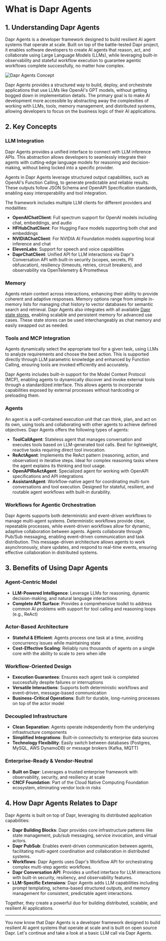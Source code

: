 # What is Dapr Agents

## 1. Understanding Dapr Agents

Dapr Agents is a developer framework designed to build resilient AI agent systems that operate at scale. Built on top of the battle-tested Dapr project, it enables software developers to create AI agents that reason, act, and collaborate using Large Language Models (LLMs), while leveraging built-in observability and stateful workflow execution to guarantee agentic workflows complete successfully, no matter how complex.

![Dapr Agents Concept](https://diagrid.ws/dapr-agents-docs/img/concepts-agents.png)

Dapr Agents provides a structured way to build, deploy, and orchestrate applications that use LLMs like OpenAI's GPT models, without getting bogged down in implementation details. The primary goal is to make AI development more accessible by abstracting away the complexities of working with LLMs, tools, memory management, and distributed systems, allowing developers to focus on the business logic of their AI applications.

## 2. Key Concepts

### LLM Integration

Dapr Agents provides a unified interface to connect with LLM inference APIs. This abstraction allows developers to seamlessly integrate their agents with cutting-edge language models for reasoning and decision-making, without being locked into a specific provider. 

Agents in Dapr Agents leverage structured output capabilities, such as OpenAI's Function Calling, to generate predictable and reliable results. These outputs follow JSON Schema and OpenAPI Specification standards, enabling easy interoperability and tool integration.

The framework includes multiple LLM clients for different providers and modalities:

- **OpenAIChatClient**: Full spectrum support for OpenAI models including chat, embeddings, and audio
- **HFHubChatClient**: For Hugging Face models supporting both chat and embeddings
- **NVIDIAChatClient**: For NVIDIA AI Foundation models supporting local inference and chat
- **ElevenLabs**: Support for speech and voice capabilities
- **DaprChatClient**: Unified API for LLM interactions via Dapr's Conversation API with built-in security (scopes, secrets, PII obfuscation), resiliency (timeouts, retries, circuit breakers), and observability via OpenTelemetry & Prometheus

### Memory

Agents retain context across interactions, enhancing their ability to provide coherent and adaptive responses. Memory options range from simple in-memory lists for managing chat history to vector databases for semantic search and retrieval. Dapr Agents also integrates with all available [Dapr state stores](https://docs.dapr.io/operations/components/setup-state-store/), enabling scalable and persistent memory for advanced use cases. These state stores can be used interchangeably as chat memory and easily swapped out as needed.

### Tools and MCP Integration

Agents dynamically select the appropriate tool for a given task, using LLMs to analyze requirements and choose the best action. This is supported directly through LLM parametric knowledge and enhanced by Function Calling, ensuring tools are invoked efficiently and accurately.

Dapr Agents includes built-in support for the Model Context Protocol (MCP), enabling agents to dynamically discover and invoke external tools through a standardized interface. This allows agents to incorporate capabilities exposed by external processes without hardcoding or preloading them.

### Agents

An agent is a  self-contained execution unit that can think, plan, and act on its own, using tools and collaborating with other agents to achieve defined objectives. Dapr Agents offers the following types of agents:

- **ToolCallAgent**: Stateless agent that manages conversation and executes tools based on LLM-generated tool calls. Best for lightweight, reactive tasks requiring direct tool invocation.
- **ReActAgent**: Implements the ReAct pattern (reasoning, action, and observation) in iterative steps. Ideal for complex reasoning tasks where the agent explains its thinking and tool usage.
- **OpenAPIReActAgent**: Specialized agent for working with OpenAPI specifications and API integrations
- **AssistantAgent**: Workflow-native agent for coordinating multi-turn conversations and tool execution. Designed for stateful, resilient, and routable agent workflows with built-in durability.

### Workflows for Agentic Orchestration

Dapr Agents supports both deterministic and event-driven workflows to manage multi-agent systems. Deterministic workflows provide clear, repeatable processes, while event-driven workflows allow for dynamic, adaptive collaboration between agents. Agents collaborate through Pub/Sub messaging, enabling event-driven communication and task distribution. This message-driven architecture allows agents to work asynchronously, share updates, and respond to real-time events, ensuring effective collaboration in distributed systems.

## 3. Benefits of Using Dapr Agents

### Agent-Centric Model

- **LLM-Powered Intelligence**: Leverage LLMs for reasoning, dynamic decision-making, and natural language interactions
- **Complete API Surface**: Provides a comprehensive toolkit to address common AI problems with support for tool calling and reasoning loops (e.g., ReAct)

### Actor-Based Architecture

- **Stateful & Efficient**: Agents process one task at a time, avoiding concurrency issues while maintaining state
- **Cost-Effective Scaling**: Reliably runs thousands of agents on a single core with the ability to scale to zero when idle

### Workflow-Oriented Design

- **Execution Guarantees**: Ensures each agent task is completed successfully despite failures or interruptions
- **Versatile Interactions**: Supports both deterministic workflows and event-driven, message-based communication
- **Business-Critical Operations**: Built for durable, long-running processes on top of the actor model

### Decoupled Infrastructure

- **Clean Separation**: Agents operate independently from the underlying infrastructure components
- **Simplified Integrations**: Built-in connectivity to enterprise data sources
- **Technology Flexibility**: Easily switch between databases (Postgres, MySQL, AWS DynamoDB) or message brokers (Kafka, MQTT)

### Enterprise-Ready & Vendor-Neutral

- **Built on Dapr**: Leverages a trusted enterprise framework with observability, security, and resiliency at scale
- **CNCF Foundation**: Part of the Cloud Native Computing Foundation ecosystem, eliminating vendor lock-in risks

## 4. How Dapr Agents Relates to Dapr

Dapr Agents is built on top of Dapr, leveraging its distributed application capabilities:

- **Dapr Building Blocks**: Dapr provides core infrastructure patterns like state management, pub/sub messaging, service invocation, and virtual actors.
- **Dapr PubSub**: Enables event-driven communication between agents, facilitating multi-agent coordination and collaboration in distributed systems.
- **Workflows**: Dapr Agents uses Dapr's Workflow API for orchestrating complex multi-step agentic workflows.
- **Dapr Conversation API**: Provides a unified interface for LLM interactions with built-in security, resiliency, and observability features.
- **LLM-Specific Extensions**: Dapr Agents adds LLM capabilities including prompt templating, schema-based structured outputs, and memory management for consistent, predictable agent interactions.

Together, they create a powerful duo for building distributed, scalable, and resilient AI applications.

---

You now know that Dapr Agents is a developer framework designed to build resilient AI agent systems that operate at scale and is built on open source Dapr. Let's continue and take a look at a basic LLM call via Dapr Agents.
